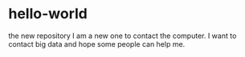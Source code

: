 # hello-world
the new repository
I am a new one to contact the computer.
I want to contact big data and hope some people can help me.
